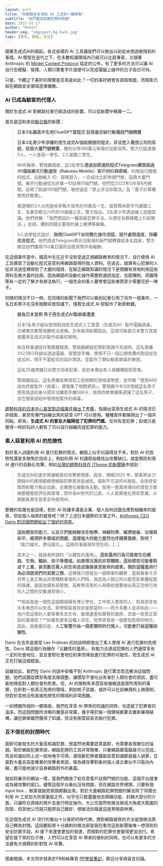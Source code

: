```yaml
---
layout: post
title: "從網路安全淺談 AI 工具的一體兩面"
subtitle: "低門檻高知識犯罪的問題"
date: 2025-03-17
author: "Peter"
header-img: "img/post-bg-hack.jpg"
tags: [資安, 網路, 安全]
---
```


隨著生成式AI的崛起，各式各樣的 AI 工具讓我們可以做出以前從未想過做得到的事情。AI 模型在迭代之下，在多數知識領域內已經可以比肩專家，又隨著 Anthropic 的 [Model Context Protocol][1] 協定的公布，有了更多的方法可以讓 AI 自行去模擬、發揮。人類只靠隻字片語便可以完成電腦上操作的日子指日可待。

只是，乍聽之下美好的現實是否真是如此？一切的美好總會有其陰暗面，而陰影已經在網路安全領域逐漸擴散。



###  AI 已成為駭客的代理人

關於生成式 AI 對網路社會已經造成的影響，可以從新聞中略窺一二。

首先是這則來自[聯合報][2]的新聞：

> **日本3名國高中生用ChatGPT寫程式 註冊逾百組行動電話門號轉賣**
>
> **日本3名青少年涉嫌利用生成式AI協助開發的程式，非法登入電信公司的系統，註冊大量門號轉賣**，獲利台幣168萬元等值的加密貨幣。警方已經逮捕3人，一人是高一學生、2人是國三學生。
>
> NHK報導，警視廳調查，這3名學生**透過加密通訊程式Telegram購買超過30億組樂天行動通信（Rakuten Mobile）客戶的ID與密碼**，利用自已開發的程式，自動輸入 ID、密碼登入，一旦成功立即申請門號，囤積大量門號。樂天行動通信允許單一ID註冊15組門號。他們從2023年5月至8月期間，註冊了超過100個門號，被控違反「禁止非法存取法」及「電子計算機使用詐欺罪」。
>
> 被逮捕的3人分別是岐阜縣大垣市的16歲高一生、滋賀縣米原市15歲國三生，及東京都立川市的14歲國三生。警方指出，3名青少年透過線上遊戲認識。他們供稱：「我們想設計一種高級犯罪手法，以便在社群媒體上引起關注。」並說，賺到的錢主要用於線上賭博等娛樂。
>
> 3人自學程式設計，**詢問ChatGPT如何簡化操作流程、提升處理速度，持續改良程式**。他們透過Telegram將非法取得的新門號轉賣給多名買家，警方推估他們獲得750萬日圓的加密貨幣作為報酬。

在這個事件當中，國高中生在近乎沒有受過正規網路教育的情況下，自行使用 AI 工具撰寫了自動化程式惡意利用網路取得的個人資料。在過去，就算有心犯罪的人從非法途徑裡得到了大量的個資，在缺乏網路知識的情況下是很難有效地利用這些資料去做大量的註冊。因為網路的自動化操作需要對通訊協定、加密機制、爬蟲等等有一定的了解才有辦法執行，一個完全的素人要學會這些東西至少需要花好一陣子。

同樣的情況不只一例，在同樣的新聞下我們可以看到記者引用了另外一個事件，一名日本男子在沒有相關背景知識下，僅靠生成式 AI 即製作了勒索軟體。

> **疑為日本首例 男子用生成式AI製病毒遭逮**
>
> 日本1名男子疑似使用對話型生成式人工智慧（生成式AI）製作電腦病毒，已被東京都警視廳依法逮捕。日本經濟新聞指出，這很可能是日本警方首度查獲用生成式AI製作病毒的案例。
>
> 綜合時事通信社等媒體報導，警視廳網路犯罪對策課今天說明，這名男嫌2023年3月疑似透過電腦、智慧型手機，使用不只一個公開免費的對話型生成式AI，得手不當程式的設計資訊，並製作了類似勒索病毒的東西。
>
> 這名25歲男嫌已向警方坦承犯案，目前未傳出有人或機構因而受害。
>
> 警視廳指出，這名男嫌並無資訊工程相關的資格或學歷，並供稱「使用AI的話也許能製作（病毒），便蒐集了相關資訊」。警視廳今年3月懷疑這名男子使用偽造的身分證非法購買手機SIM卡，依照詐欺罪嫌等逮捕了這名男子，並在搜查過程中發現他製作的病毒。

[趨勢科技的日本中心甚至對這個事件做出了考察][3]，指謫出惡用生成式 AI 的情況已非個案，甚至有專門訓練出來的惡意 GPT 可以使用。種種案件都展現出了一個共同點，即為，**生成式 AI 的普及大幅降低了犯罪的門檻**。任何有意犯罪；抑或只是覺得一時好玩的人都有了可以自行組織完成犯罪的能力。



### 素人惡意利用 AI 的危險性

對於素人試圖利用 AI 進行犯罪的情況，網路上似乎討論得並不多。對於 AI 的危險性還是多聚焦於技術上，例如利用 AI 判讀原始碼找出攻擊缺口，或是預防利用 AI 進行的自動化攻擊。例如[台灣的趨勢科技在 iThome 的新聞稿][4]中說到：

> 生成式AI的進步將讓駭客的攻擊更隱匿、高效，預期2025 年，駭客將全力開發AI的應用範疇使網路犯罪更具毀滅性。面對不可逆的AI進程，全球資安風險和壓力勢必加劇，企業應化被動為主動，採用一套風險導向的資安方案做整體風險評估與管理；而作為AI世代的公民，人人皆需強化資安意識，以期能負責任並安全地使用AI。

整體的氛圍也是這樣，對於 AI 防護多還是企業、個人如何試圖去應對組織來的威脅。但從個人端來的威脅呢？除了上述日本趨勢的文章之外，[Anthropic CEO Dario 對這個問題給出了很好的洞見][5]。

> **這些模型的能力，以及它們能夠解決生物學、神經科學、經濟發展、治理與和平、經濟許多領域的問題，這樣強大的能力當然也伴隨著風險，對吧？**「能力越大，責任越大」，這兩件事是相伴而生的。[...]
>
> 其中之一，就是我所謂的「災難性的濫用」。**這些濫用行為可能發生在網路、生物、輻射、核子等領域。如果情況真的非常糟糕，這些模型可能會對成千上萬、甚至數百萬人的生命造成傷害甚至致命的威脅。預防這種濫用行為必須是我們的首要之務**。這裡我只想提出一個簡單的觀察：當我看看今天世界上真正做出非常糟糕事情的人們時，我認為人類之所以能受到某種程度的保護，是因為擁有高智商、高教育背景的人與那些想要做出真正恐怖行為的人之間的交集通常很小。
>
> **假設我是一個在這個領域擁有博士學位、工作收入豐厚的人，對我而言有太多東西可以失去。即使假設我完全是邪惡的——而大多數人並非如此——為什麼這樣的人要冒著失去生命、破壞遺產和聲譽的風險，去做一些真正邪惡的事情呢？**如果有更多這種人存在，世界將會是一個更加危險的地方。因此，我擔憂的是，**人工智慧作為一個更聰明的代理人，可能會打破這種相關性**。

Dario 在去年底接受 Lex Fridman 的訪談時即提出了素人使用 AI 進行犯罪的危險性。Dario 將這個行為稱作「災難性的濫用」，有能力去達成犯罪的人們通常享有一定的社會地位，並且會對社會地位約束而降低進行犯罪的可能性，而生成式 AI 正在打破這個框架。

話雖如此，我們在 Dario 的話中卻看不到 Anthropic 是打算怎麼去解決這個問題，他們試圖從模型角度去做調整，讓模型不會吐出有害於人類社會的資訊，盡可能地降低對人類社會的危害。但，AI 的限制有多麼容易被繞過是眾所周知的事實，在針對一些真正危險的領域，例如核子武器，或許可以在訓練資料上做限制，但對於其他沒有直接危險性的領域則非常困難。

一如標題所說的一體兩面，我們在享受 AI 帶來的知識的同時，也造就了犯罪者的溫床。而這個問題所涉略的層面非常廣，幾乎等於每一個領域都要去重新審視結構，讓犯罪者雖然獲得了知識，但沒有那麼容易去執行犯罪。



### 互不信任的封閉時代

面對可能發生的大量高知識犯罪，想當然地需要認真面對，也需要各個單位的協調。對於網路犯罪來說，網路犯罪的工具非常簡單，只要網路跟電腦就可以完成，而且知識如同上述一般地唾手可得，連阻斷犯罪者攝取惡意知識都是癡人說夢。在面對大量且高度專業的攻擊者來說，做為被攻擊對象的個人或企業似乎只能向內縮，盡可能地減少自身網路對外的暴露。

就如同樂天的網站一樣，當我們開放了給任意客戶註冊門號的功能，這個平台就會成為被攻擊的窗口。儘管這個平台看似沒有問題，但在網路世界裡頭，只要有個 input box ，駭客就能把家譜都翻出來。對於大量網路犯罪問題的解法除了同樣也利用 AI 工具加大防禦量能之外，似乎也只能盡量地去限縮功能，封鎖大部分的介面，只讓符合資格的用戶去進行特定操作。大公司當然有辦法做成大角度大範圍的防禦，但其他公司就只能把自己鎖好，想辦法別踏進這座黑暗森林裡。

在這個生成式 AI 流行的看似十分美好的時代裡，應對網路威脅的方法是想辦法將自己轉為封閉。這段聽起來十分諷刺的做法卻是我在看完這些新聞後唯一想得到的安全防禦手段。AI 接下來還會更加的發達，而相對的犯罪也會變得更加流行。希望在接下來的日子裡，人們可以在享受 AI 帶來的便利的同時，也可以有更多的方法避免大規模的針對性 AI 攻擊。



---

感謝閱讀。本文同步發表於FB粉絲專頁 [PP學習筆記](https://www.facebook.com/pplearningnote)，歡迎分享與留言討論。





[1]: https://www.anthropic.com/news/model-context-protocol
[2]: https://udn.com/news/story/6809/8577196
[3]: https://www.trendmicro.com/ja_jp/jp-security/24/e/breaking-securitynews-20240529-02.html
[4]: https://www.ithome.com.tw/pr/166547
[5]: https://youtu.be/ugvHCXCOmm4?si=mv2Te5STVXbsbiQI&amp;t=3289